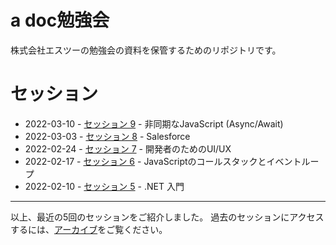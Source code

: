 # a doc勉強会

株式会社エスツーの勉強会の資料を保管するためのリポジトリです。

# セッション

* 2022-03-10 - [セッション 9](./sessions/2022-03-10/index.md) - 非同期なJavaScript (Async/Await)
* 2022-03-03 - [セッション 8](./sessions/2022-03-03/index.md) - Salesforce
* 2022-02-24 - [セッション 7](./sessions/2022-02-24/index.md) - 開発者のためのUI/UX
* 2022-02-17 - [セッション 6](./sessions/2022-02-17/index.md) - JavaScriptのコールスタックとイベントループ
* 2022-02-10 - [セッション 5](./sessions/2022-02-10/index.md) - .NET 入門

------

以上、最近の5回のセッションをご紹介しました。
過去のセッションにアクセスするには、[アーカイブ](./archive.md)をご覧ください。